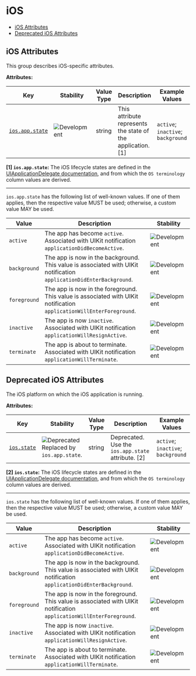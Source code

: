 <!-- NOTE: THIS FILE IS AUTOGENERATED. DO NOT EDIT BY HAND. -->
<!-- see templates/registry/markdown/attribute_namespace.md.j2 -->

# iOS

- [iOS Attributes](#ios-attributes)
- [Deprecated iOS Attributes](#deprecated-ios-attributes)

## iOS Attributes

This group describes iOS-specific attributes.

**Attributes:**

| Key | Stability | Value Type | Description | Example Values |
|---|---|---|---|---|
| <a id="ios-app-state" href="#ios-app-state">`ios.app.state`</a> | ![Development](https://img.shields.io/badge/-development-blue) | string | This attribute represents the state of the application. [1] | `active`; `inactive`; `background` |

**[1] `ios.app.state`:** The iOS lifecycle states are defined in the [UIApplicationDelegate documentation](https://developer.apple.com/documentation/uikit/uiapplicationdelegate), and from which the `OS terminology` column values are derived.

---

`ios.app.state` has the following list of well-known values. If one of them applies, then the respective value MUST be used; otherwise, a custom value MAY be used.

| Value  | Description | Stability |
|---|---|---|
| `active` | The app has become `active`. Associated with UIKit notification `applicationDidBecomeActive`. | ![Development](https://img.shields.io/badge/-development-blue) |
| `background` | The app is now in the background. This value is associated with UIKit notification `applicationDidEnterBackground`. | ![Development](https://img.shields.io/badge/-development-blue) |
| `foreground` | The app is now in the foreground. This value is associated with UIKit notification `applicationWillEnterForeground`. | ![Development](https://img.shields.io/badge/-development-blue) |
| `inactive` | The app is now `inactive`. Associated with UIKit notification `applicationWillResignActive`. | ![Development](https://img.shields.io/badge/-development-blue) |
| `terminate` | The app is about to terminate. Associated with UIKit notification `applicationWillTerminate`. | ![Development](https://img.shields.io/badge/-development-blue) |

## Deprecated iOS Attributes

The iOS platform on which the iOS application is running.

**Attributes:**

| Key | Stability | Value Type | Description | Example Values |
|---|---|---|---|---|
| <a id="ios-state" href="#ios-state">`ios.state`</a> | ![Deprecated](https://img.shields.io/badge/-deprecated-red)<br>Replaced by `ios.app.state`. | string | Deprecated. Use the `ios.app.state` attribute. [2] | `active`; `inactive`; `background` |

**[2] `ios.state`:** The iOS lifecycle states are defined in the [UIApplicationDelegate documentation](https://developer.apple.com/documentation/uikit/uiapplicationdelegate), and from which the `OS terminology` column values are derived.

---

`ios.state` has the following list of well-known values. If one of them applies, then the respective value MUST be used; otherwise, a custom value MAY be used.

| Value  | Description | Stability |
|---|---|---|
| `active` | The app has become `active`. Associated with UIKit notification `applicationDidBecomeActive`. | ![Development](https://img.shields.io/badge/-development-blue) |
| `background` | The app is now in the background. This value is associated with UIKit notification `applicationDidEnterBackground`. | ![Development](https://img.shields.io/badge/-development-blue) |
| `foreground` | The app is now in the foreground. This value is associated with UIKit notification `applicationWillEnterForeground`. | ![Development](https://img.shields.io/badge/-development-blue) |
| `inactive` | The app is now `inactive`. Associated with UIKit notification `applicationWillResignActive`. | ![Development](https://img.shields.io/badge/-development-blue) |
| `terminate` | The app is about to terminate. Associated with UIKit notification `applicationWillTerminate`. | ![Development](https://img.shields.io/badge/-development-blue) |
